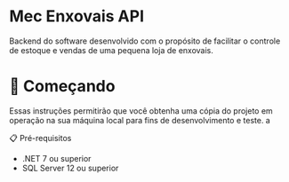 # Mec Enxovais API

Backend do software desenvolvido com o propósito de facilitar o controle de estoque e vendas de uma pequena loja de enxovais.

# :rocket: Começando

Essas instruções permitirão que você obtenha uma cópia do projeto em operação na sua máquina local para fins de desenvolvimento e teste. a

:clipboard: Pré-requisitos

<ul>
  <li> .NET 7 ou superior </li>
  <li> SQL Server 12 ou superior </li>
</ul>





